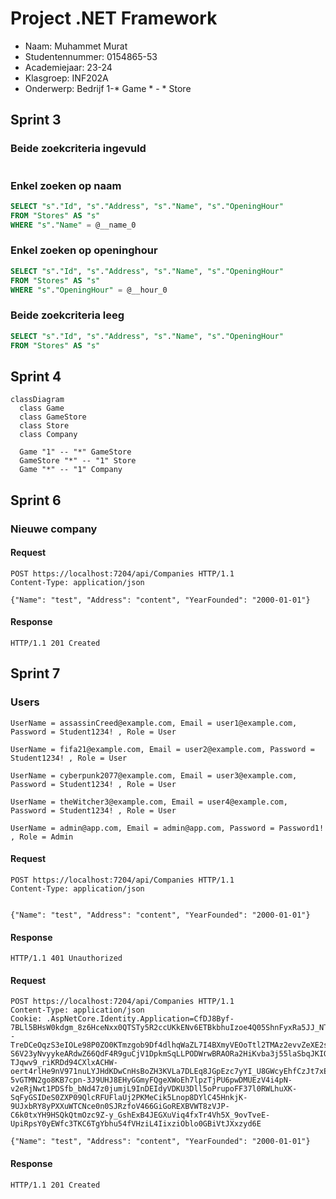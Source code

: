 ﻿# Project .NET Framework

* Naam: Muhammet Murat
* Studentennummer: 0154865-53
* Academiejaar: 23-24
* Klasgroep: INF202A
* Onderwerp: Bedrijf 1-* Game * - * Store

## Sprint 3

### Beide zoekcriteria ingevuld
```sql

```

### Enkel zoeken op naam
```sql
SELECT "s"."Id", "s"."Address", "s"."Name", "s"."OpeningHour"
FROM "Stores" AS "s"
WHERE "s"."Name" = @__name_0
```

### Enkel zoeken op openinghour
```sql
SELECT "s"."Id", "s"."Address", "s"."Name", "s"."OpeningHour"
FROM "Stores" AS "s"
WHERE "s"."OpeningHour" = @__hour_0
```

### Beide zoekcriteria leeg
```sql
SELECT "s"."Id", "s"."Address", "s"."Name", "s"."OpeningHour"
FROM "Stores" AS "s"
```

## Sprint 4

```mermaid
classDiagram
  class Game
  class GameStore
  class Store
  class Company

  Game "1" -- "*" GameStore
  GameStore "*" -- "1" Store
  Game "*" -- "1" Company
```

## Sprint 6

### Nieuwe company

#### Request

```http request
POST https://localhost:7204/api/Companies HTTP/1.1
Content-Type: application/json

{"Name": "test", "Address": "content", "YearFounded": "2000-01-01"}
```

#### Response

```http request
HTTP/1.1 201 Created
```

## Sprint 7

### Users

```
UserName = assassinCreed@example.com, Email = user1@example.com, Password = Student1234! , Role = User

UserName = fifa21@example.com, Email = user2@example.com, Password = Student1234! , Role = User

UserName = cyberpunk2077@example.com, Email = user3@example.com, Password = Student1234! , Role = User

UserName = theWitcher3@example.com, Email = user4@example.com, Password = Student1234! , Role = User

UserName = admin@app.com, Email = admin@app.com, Password = Password1! , Role = Admin
```
#### Request

```http request niet aangemeld
POST https://localhost:7204/api/Companies HTTP/1.1
Content-Type: application/json


{"Name": "test", "Address": "content", "YearFounded": "2000-01-01"}
```

#### Response

```http request
HTTP/1.1 401 Unauthorized
```

#### Request

```http request aangemeld
POST https://localhost:7204/api/Companies HTTP/1.1
Content-Type: application/json
Cookie: .AspNetCore.Identity.Application=CfDJ8Byf-7BLl5BHsW0kdgm_8z6HceNxx0QTSTy5R2ccUKkENv6ETBkbhuIzoe4Q05ShnFyxRa5JJ_NTFp5aa26rlS1LWYhnnNTvBdYdOb898wcgfDy09MT2nwp1a5pZ--TreDCeOqzS3eIOLe98P0ZO0KTmzgob9Df4dlhqWaZL7I4BXmyVEOoTtl2TMAz2evvZeXE2sJLiWko8qYWPpSln7xwVZ435gu-S6V23yNvyykeARdwZ66QdF4R9guCjV1DpkmSqLLPODWrwBRAORa2HiKvba3j55laSbqJKIQ6gpijqmiQUtug678gur0TW0OZw7pL1dGCEHQLw_Oe3uMRLesJTLa3BPdgpXGA3xeYPL1ujV35tztnlqT3h4pSaYWamI-TJqwv9_riKRDd94CXlxACHW-oert4rlHe9nV971nuLYJHdKDwCnHsBoZH3KVLa7DLEq8JGpEzc7yYI_U8GWcyEhfCzJt7xEEcosR49FxY8LZ2HIADrsnHghaxzgni-5vGTMN2go8KB7cpn-3J9UHJ8EHyGGmyFQgeXWoEh7lpzTjPU6pwDMUEzV4i4pN-v2eRjNwt1PDSfb_bNd47z0jumjL9InDEIdyVDKU3Dll5oPrupoFF37l0RWLhuXK-SqFyGSIDeS0ZXP09QlcRFUFlaUj2PKMeCik5Lnop8DYlC45HnkjK-9UJxbRY8yPXXuWTCNce0n0SJRzfoV466GiGoREXBVWT8zVJP-C6k0txYH9HSQkQtmOzc9Z-y_GshExB4JEGXuViq4fxTr4Vh5X_9ovTveE-UpiRpsY0yEWfc3TKC6TgYbhu54fVHziL4IixziOblo0GBiVtJXxzyd6E

{"Name": "test", "Address": "content", "YearFounded": "2000-01-01"}
```

#### Response

```http request
HTTP/1.1 201 Created
```